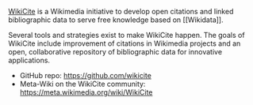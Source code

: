 [WikiCite](http://wikicite.org/) is a Wikimedia initiative to develop open citations and linked bibliographic data to serve free knowledge based on [[Wikidata]]. 

Several tools and strategies exist to make WikiCite happen. The goals of WikiCite include improvement of citations in Wikimedia projects and an open, collaborative repository of bibliographic data for innovative applications.

* GitHub repo: https://github.com/wikicite
* Meta-Wiki on the WikiCite community: https://meta.wikimedia.org/wiki/WikiCite
